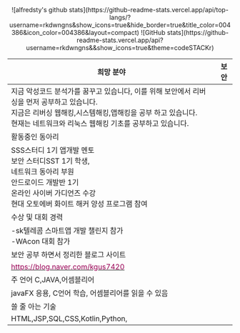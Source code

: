 
 <div align="center">
![alfredsty's github stats](https://github-readme-stats.vercel.app/api/top-langs/?username=rkdwngns&show_icons=true&hide_border=true&title_color=004386&icon_color=004386&layout=compact)
 ![GitHub stats](https://github-readme-stats.vercel.app/api?username=rkdwngns&&show_icons=true&theme=codeSTACKr)
 
<table class="tg">
<thead>
  <tr>
    <th class="tg-fymr">희망 분야</th>
    <th class="tg-fymr">보안</th>
  </tr>
</thead>
<tbody>
  <tr>
    <td class="tg-0pky">지금 악성코드 분석가를 꿈꾸고 있습니다, 이를 위해 보안에서 리버싱을 먼저 공부하고 있습니다.<br>지금은 리버싱 웹해킹,시스템해킹,앱해킹을 공부 하고 있습니다.<br>현재는 네트워크와 리눅스 웹해킹 기초를 공부하고 있습니다.</td>
    <td class="tg-0pky"></td>
  </tr>
  <tr>
    <td class="tg-fymr">활동중인 동아리</td>
    <td class="tg-0pky"></td>
  </tr>
  <tr>
    <td class="tg-0pky">SSS스터디 1기 앱개발 멘토<br>보안 스터디SST 1기 학생, <br>네트워크 동아리 부원<br>안드로이드 개발반 1기<br> 온라인 사이버 가디언즈 수강<br>현대 오토에버 화이트 해커 양성 프로그램 참여</td>
    <td class="tg-0pky"></td>
  </tr>
  <tr>
    <td class="tg-fymr">수상 및 대회 경력</td>
    <td class="tg-0pky"></td>
  </tr>
  <tr>
    <td class="tg-0pky">-sk텔레콤 스마트앱 개발 챌린지 참가<br>-WAcon 대회 참가<br></td>
    <td class="tg-0pky"></td>
  </tr>
  <tr>
    <td class="tg-fymr">보안 공부 하면서 정리한 블로그 사이트</td>
    <td class="tg-0pky"></td>
  </tr>
  <tr>
    <td class="tg-0pky"><a href="https://blog.naver.com/kgus7420"><span style="color:#905">https://blog.naver.com/kgus7420</span></a></td>
    <td class="tg-0pky"></td>
  </tr>
  <tr>
    <td class="tg-fymr">주 언어 C,JAVA,어셈블리어</td>
    <td class="tg-0pky"></td>
  </tr>
  <tr>
    <td class="tg-0lax">javaFX 응용, C언어 학습, 어셈블리어를 읽을 수 있음</td>
    <td class="tg-0lax"></td>
  </tr>
  <tr>
    <td class="tg-1wig">쓸 줄 아는 기술</td>
    <td class="tg-0lax"></td>
  </tr>
  <tr>
    <td class="tg-0lax">HTML,JSP,SQL,CSS,Kotlin,Python,</td>
    <td class="tg-0lax"></td>
  </tr>
  <tr>
  </tr>
</tbody>
</table>
</div>
